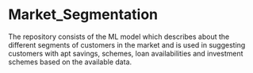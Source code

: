 # Market_Segmentation
The repository consists of the ML model which describes about the different segments of customers in the market and is used in suggesting customers with apt savings, schemes, loan availabilities and investment schemes based on the available data.
